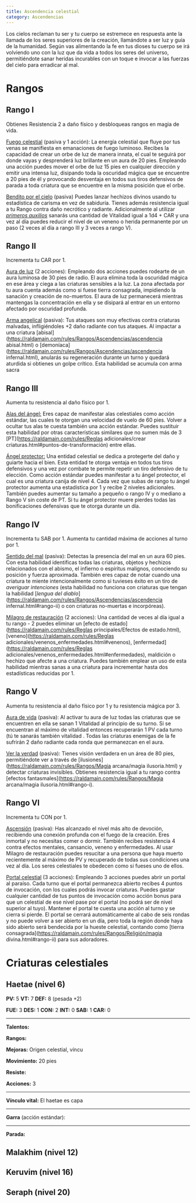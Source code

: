 ```yaml
---
title: Ascendencia celestial
category: Ascendencias
---
```


Los cielos reclaman tu ser y tu cuerpo se estremece en respuesta ante la llamada de los seres superiores de la creación, llamándote a ser luz y guía de la humanidad. Según vas alimentando la fe en tus dioses tu cuerpo se irá volviendo uno con la luz que da vida a todos los seres del universo, permitiéndote sanar heridas incurables con un toque e invocar a las fuerzas del cielo para erradicar al mal.

# Rangos

## Rango I

Obtienes Resistencia 2 a daño físico y desbloqueas rangos en magia de vida.

<u>Fuego celestial</u> (pasiva y 1 acción): La energía celestial que fluye por tus venas se manifiesta en emanaciones de fuego luminoso. Recibes la capacidad de crear un orbe de luz de manera innata, el cual te seguirá por donde vayas y desprenderá luz brillante en un aura de 20 pies. Empleando una acción puedes mover el orbe de luz 15 pies en cualquier dirección y emitir una intensa luz, disipando toda la oscuridad mágica que se encuentre a 20 pies de él y provocando desventaja en todos sus tiros defensivos de parada a toda criatura que se encuentre en la misma posición que el orbe.

<u>Bendito por el cielo</u> (pasiva) Puedes lanzar hechizos divinos usando tu estadística de carisma en vez de sabiduría. Tienes además resistencia igual a tu Rango contra daño necrótico y radiante. Adicionalmente al utilizar [*primeros auxilios*](https://raldamain.com/rules/Crear%20personajes/talentos.html#primeros-auxilios-sab) sanarás una cantidad de Vitalidad igual a 1d4 + CAR y una vez al día puedes reducir el nivel de un veneno o herida permanente por un paso (2 veces al día a rango III y 3 veces a rango V).

## Rango II

Incrementa tu CAR por 1.

<u>Aura de luz</u> (2 acciones): Empleando dos acciones puedes rodearte de un aura luminosa de 30 pies de radio. El aura elimina toda la oscuridad mágica en ese área y ciega a las criaturas sensibles a la luz. La zona afectada por tu aura cuenta además como si fuese tierra consagrada, impidiendo la sanación y creación de no-muertos. El aura de luz permanecerá mientras mantengas la concentración en ella y se disipará al entrar en un entorno afectado por oscuridad profunda.

<u>Arma angelical</u> (pasiva): Tus ataques son muy efectivas contra criaturas malvadas, infligiéndoles +2 daño radiante con tus ataques. Al impactar a una criatura [abisal](https://raldamain.com/rules/Rangos/Ascendencias/ascendencia abisal.html) o [demoníaca](https://raldamain.com/rules/Rangos/Ascendencias/ascendencia infernal.html), anularás su regeneración durante un turno y quedará aturdida si obtienes un golpe crítico. Esta habilidad se acumula con arma sacra 

## Rango III

Aumenta tu resistencia al daño físico por 1.

<u>Alas del ángel:</u> Eres capaz de manifestar alas celestiales como acción estándar, las cuales te otorgan una velocidad de vuelo de 60 pies. Volver a ocultar tus alas te cuesta también una acción estándar. Puedes sustituir esta habilidad por otras características similares que no sumen más de 3 [PT](https://raldamain.com/rules/Reglas adicionales/crear criaturas.html#puntos-de-transformación) entre ellas.

<u>Ángel protector:</u> Una entidad celestial se dedica a protegerte del daño y guiarte hacia el bien. Esta entidad te otorga ventaja en todos tus tiros defensivos y una vez por combate te permite repetir un tiro defensivo de tu elección. Como acción estándar puedes manifestar a tu ángel protector, el cual es una criatura canija de nivel 4. Cada vez que subas de rango tu ángel protector aumenta una estadística por 1 y recibe 2 niveles adicionales. También puedes aumentar su tamaño a pequeño o rango IV y o mediano a Rango V sin coste de PT. Si tu ángel protector muere pierdes todas las bonificaciones defensivas que te otorga durante un día.

## Rango IV 

Incrementa tu SAB por 1. Aumenta tu cantidad máxima de acciones al turno por 1.

<u>Sentido del mal</u> (pasiva): Detectas la presencia del mal en un aura 60 pies. Con esta habilidad identificas todas las criaturas, objetos y hechizos relacionados con el abismo, el infierno o espíritus malignos, conociendo su posición y fuerza aproximada. También eres capaz de notar cuando una criatura te miente intencionalmente como si tuvieses éxito en un tiro de *averiguar intenciones* (esta habilidad no funciona con criaturas que tengan la habilidad [*lengua del diablo*](https://raldamain.com/rules/Rangos/Ascendencias/ascendencia infernal.html#rango-ii) o con criaturas no-muertas e incorpóreas).

<u>Milagro de restauración</u> (2 acciones): Una cantidad de veces al día igual a tu rango - 2 puedes eliminar un [efecto de estado](https://raldamain.com/rules/Reglas principales/Efectos de estado.html), [veneno](https://raldamain.com/rules/Reglas adicionales/venenos_enfermedades.html#venenos), [enfermedad](https://raldamain.com/rules/Reglas adicionales/venenos_enfermedades.html#enfermedades), maldición o hechizo que afecte a una criatura. Puedes también emplear un uso de esta habilidad mientras sanas a una criatura para incrementar hasta dos estadísticas reducidas por 1. 

## Rango V

Aumenta tu resistencia al daño físico por 1 y tu resistencia mágica por 3.

<u>Aura de vida</u> (pasiva): Al activar tu aura de luz todas las criaturas que se encuentren en ella se sanan 1 Vitalidad al principio de su turno. Si se encuentran al máximo de vitalidad entonces recuperarán 1 PV cada turno (tú te sanarás también vitalidad . Todas las criaturas enemigas de la fe sufrirán 2 daño radiante cada ronda que permanezcan en el aura.

<u>Ver la verdad</u> (pasiva): Tienes visión verdadera en un área de 80 pies, permitiéndote ver a través de [ilusiones](https://raldamain.com/rules/Rangos/Magia arcana/magia ilusoria.html) y detectar criaturas invisibles. Obtienes resistencia igual a tu rango contra [efectos fantasmales](https://raldamain.com/rules/Rangos/Magia arcana/magia ilusoria.html#rango-i).

## Rango VI

Incrementa tu CON por 1.

<u>Ascensión</u> (pasiva): Has alcanzado el nivel más alto de devoción, recibiendo una conexión profunda con el fuego de la creación. Eres inmortal y no necesitas comer o dormir. También recibes resistencia 4 contra efectos mentales, cansancio, veneno y enfermedades. Al usar Milagro de restauración puedes resucitar a una persona que haya muerto recientemente al máximo de PV y recuperado de todas sus condiciones una vez al día. Los seres celestiales te obedecen como si fueses uno de ellos.

<u>Portal celestial</u> (3 acciones): Empleando 3 acciones puedes abrir un portal al paraíso. Cada turno que el portal permanezca abierto recibes 4 puntos de invocación, con los cuales podrás invocar criaturas. Puedes gastar cualquier cantidad de tus puntos de invocación como acción bonus para que un celestial de ese nivel pase por el portal (no podrá ser de nivel superior al tuyo). Mantener el portal te cuesta una acción al turno y se cierra si pierde. El portal se cerrará automáticamente al cabo de seis rondas y no puede volver a ser abierto en un día, pero toda la región donde haya sido abierto será bendecida por la hueste celestial, contando como [tierra consagrada](https://raldamain.com/rules/Rangos/Religión/magia divina.html#rango-ii) para sus adoradores.

# Criaturas celestiales

## Haetae (nivel 6)

**PV:** 5			**VT:** 7	 		**DEF:** 8 (pesada +2)

**FUE:** 3 	**DES:** 1	**CON:** 2	**INT:** 0	**SAB:** 1	**CAR:** 0

------

**Talentos:** 

**Rangos:** 

**Mejoras:** Origen celestial, víncu

**Movimiento:** 20 pies

**Resiste:** 

**Acciones:** 3 

****

**Vínculo vital:** El haetae es capa

****

**Garra** (acción estándar):

------

**Parada:** 

## Malakhim (nivel 12)



## Keruvim (nivel 16)



## Seraph (nivel 20)